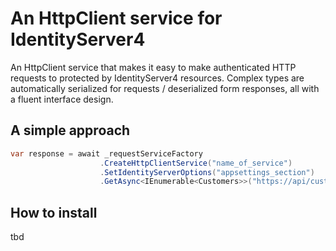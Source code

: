 # An HttpClient service for IdentityServer4

An HttpClient service that makes it easy to make authenticated HTTP requests to protected by IdentityServer4 resources. Complex types are automatically serialized for requests /  deserialized form responses, all with a fluent interface design.

## A simple approach
```csharp
var response = await _requestServiceFactory
                    .CreateHttpClientService("name_of_service")                 //Can also be .CreateHttpClientService(), but read more about HttpClient and socket exhaustion issues
                    .SetIdentityServerOptions("appsettings_section")            //Can also be typed with the Options patern
                    .GetAsync<IEnumerable<Customers>>("https://api/customers"); //Make the request, return as IEnumerable<Customers>
```					

## How to install
tbd

